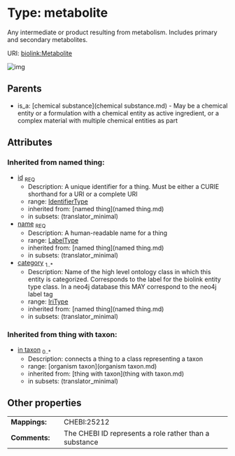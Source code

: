 
# Type: metabolite


Any intermediate or product resulting from metabolism. Includes primary and secondary metabolites.

URI: [biolink:Metabolite](https://w3id.org/biolink/vocab/Metabolite)


![img](http://yuml.me/diagram/nofunky;dir:TB/class/\[OrganismTaxon]<in%20taxon(i)%200..*-%20\[Metabolite|id(i):identifier_type;name(i):label_type;category(i):iri_type%20%2B],%20\[ChemicalSubstance]^-\[Metabolite])

## Parents

 *  is_a: [chemical substance](chemical substance.md) - May be a chemical entity or a formulation with a chemical entity as active ingredient, or a complex material with multiple chemical entities as part

## Attributes


### Inherited from named thing:

 * [id](id.md)  <sub>REQ</sub>
    * Description: A unique identifier for a thing. Must be either a CURIE shorthand for a URI or a complete URI
    * range: [IdentifierType](type/IdentifierType.md)
    * inherited from: [named thing](named thing.md)
    * in subsets: (translator_minimal)
 * [name](name.md)  <sub>REQ</sub>
    * Description: A human-readable name for a thing
    * range: [LabelType](type/LabelType.md)
    * inherited from: [named thing](named thing.md)
    * in subsets: (translator_minimal)
 * [category](category.md)  <sub>1..*</sub>
    * Description: Name of the high level ontology class in which this entity is categorized. Corresponds to the label for the biolink entity type class. In a neo4j database this MAY correspond to the neo4j label tag
    * range: [IriType](type/IriType.md)
    * inherited from: [named thing](named thing.md)
    * in subsets: (translator_minimal)

### Inherited from thing with taxon:

 * [in taxon](in_taxon.md)  <sub>0..*</sub>
    * Description: connects a thing to a class representing a taxon
    * range: [organism taxon](organism taxon.md)
    * inherited from: [thing with taxon](thing with taxon.md)
    * in subsets: (translator_minimal)

## Other properties

|  |  |  |
| --- | --- | --- |
| **Mappings:** | | CHEBI:25212 |
| **Comments:** | | The CHEBI ID represents a role rather than a substance |

